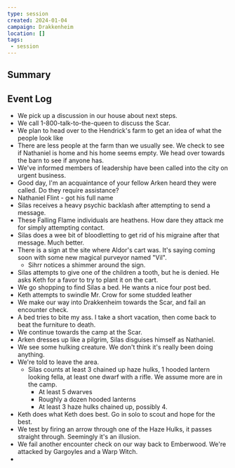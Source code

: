 ```yaml
---
type: session
created: 2024-01-04
campaign: Drakkenheim
location: []
tags:
 - session
---
```



## Summary

## Event Log


- We pick up a discussion in our house about next steps.
- We call 1-800-talk-to-the-queen to discuss the Scar.
- We plan to head over to the Hendrick's farm to get an idea of what the people look like
- There are less people at the farm than we usually see. We check to see if Nathaniel is home and his home seems empty. We head over towards the barn to see if anyone has.
- We've informed members of leadership have been called into the city on urgent business.
- Good day, I'm an acquaintance of your fellow Arken heard they were called. Do they require assistance?
- Nathaniel Flint - got his full name
- Silas receives a heavy psychic backlash after attempting to send a message.
- These Falling Flame individuals are heathens. How dare they attack me for simply attempting contact.
- Silas does a wee bit of bloodletting to get rid of his migraine after that message. Much better.
- There is a sign at the site where Aldor's cart was. It's saying coming soon with some new magical purveyor named "Vil".
	- Sihrr notices a shimmer around the sign.
- Silas attempts to give one of the children a tooth, but he is denied. He asks Keth for a favor to try to plant it on the cart.
- We go shopping to find Silas a bed. He wants a nice four post bed.
- Keth attempts to swindle Mr. Crow for some studded leather
- We make our way into Drakkenheim towards the Scar, and fail an encounter check.
- A bed tries to bite my ass. I take a short vacation, then come back to beat the furniture to death.
- We continue towards the camp at the Scar.
- Arken dresses up like a pilgrim, Silas disguises himself as Nathaniel.
- We see some hulking creature. We don't think it's really been doing anything.
- We're told to leave the area.
	- Silas counts at least 3 chained up haze hulks, 1 hooded lantern looking fella, at least one dwarf with a rifle. We assume more are in the camp.
		- At least 5 dwarves
		- Roughly a dozen hooded lanterns
		- At least 3 haze hulks chained up, possibly 4.
- Keth does what Keth does best. Go in solo to scout and hope for the best.
- We test by firing an arrow through one of the Haze Hulks, it passes straight through. Seemingly it's an illusion.
- We fail another encounter check on our way back to Emberwood. We're attacked by Gargoyles and a Warp Witch.
- 


